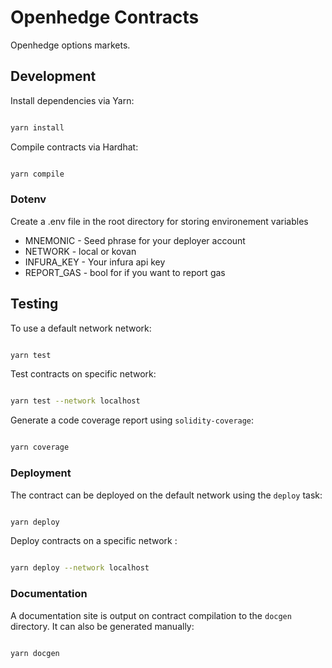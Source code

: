 # Openhedge Contracts

Openhedge options markets.

## Development

Install dependencies via Yarn:

```bash

yarn install

```

Compile contracts via Hardhat:

```bash

yarn compile

```

### Dotenv

Create a .env file in the root directory for storing environement variables

- MNEMONIC - Seed phrase for your deployer account
- NETWORK - local or kovan
- INFURA_KEY - Your infura api key
- REPORT_GAS - bool for if you want to report gas

## Testing

To use a default network network:

```bash

yarn test

```

Test contracts on specific network:

```bash

yarn test --network localhost

```

Generate a code coverage report using `solidity-coverage`:

```bash

yarn coverage

```

### Deployment

The contract can be deployed on the default network using the `deploy` task:

```bash

yarn deploy

```

Deploy contracts on a specific network :

```bash

yarn deploy --network localhost

```

### Documentation

A documentation site is output on contract compilation to the `docgen` directory.  It can also be generated manually:

```bash

yarn docgen

```
